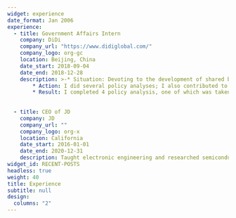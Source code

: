 ```yaml
---
widget: experience
date_format: Jan 2006
experience: 
  - title: Government Affairs Intern
    company: DiDi
    company_url: "https://www.didiglobal.com/"
    company_logo: org-gc
    location: Beijing, China
    date_start: 2018-09-04
    date_end: 2018-12-28
    description: >-* Situation: Devoting to the development of shared bikes and government-business relationship in DiDi.
        * Action: I did several policy analyses; I also contributed to strategies for shared bikes, such as strategies for developing our bikes in universities, activities for government-business cooperation, etc.
        * Result: I completed 4 policy analysis, one of which was taken as an internal reference to the government in Kunming; Quarterly targets in the development of our shared bikes was achieved by my team one month in advance.
    
             
  - title: CEO of JD
    company: JD
    company_url: ""
    company_logo: org-x
    location: California
    date_start: 2016-01-01
    date_end: 2020-12-31
    description: Taught electronic engineering and researched semiconductor physics.
widget_id: RECENT-POSTS
headless: true
weight: 40
title: Experience
subtitle: null
design:
  columns: "2"
---
```

